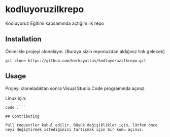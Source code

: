 # kodluyoruzilkrepo

Kodluyoruz Eğitimi kapsamında açtığım ilk repo

## Installation

Öncelikle projeyi clonelayın. (Buraya sizin reponuzdan aldığınız link gelecek)

`git clone https://github.com/berkayaltas/kodluyoruzilkrepo.git`


## Usage

Projeyi cloneladıktan sonra Visual Studio Code programında açınız.

Linux için:

```cd kodluyoruzilkrepo
code .```

## Contributing

Pull requestler kabul edilir. Büyük değişiklikler için, lütfen önce neyi değiştirmek istediğinizi tartışmak için bir konu açınız.
